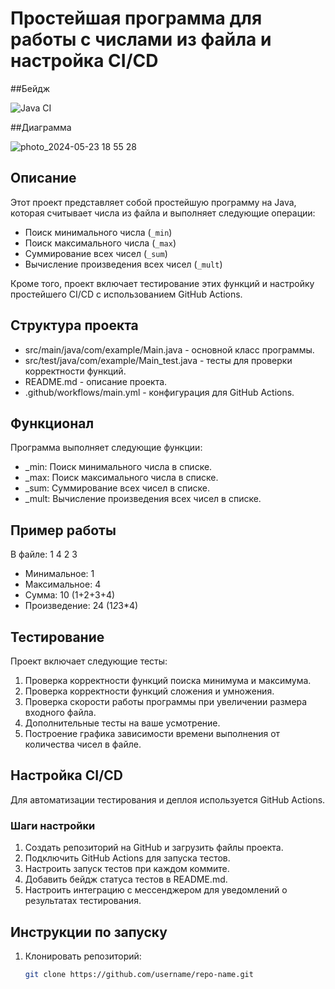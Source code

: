 # Простейшая программа для работы с числами из файла и настройка CI/CD

##Бейдж

![Java CI](https://github.com/username/repo-name/actions/workflows/ci.yml/badge.svg)

##Диаграмма

![photo_2024-05-23 18 55 28](https://github.com/D1MAKOOL/tz-2/assets/167441082/62adf1dd-0699-40ef-9ad5-ba02556ba197)


## Описание

Этот проект представляет собой простейшую программу на Java, которая считывает числа из файла и выполняет следующие операции:
- Поиск минимального числа (`_min`)
- Поиск максимального числа (`_max`)
- Суммирование всех чисел (`_sum`)
- Вычисление произведения всех чисел (`_mult`)

Кроме того, проект включает тестирование этих функций и настройку простейшего CI/CD с использованием GitHub Actions.

## Структура проекта

- src/main/java/com/example/Main.java - основной класс программы.
- src/test/java/com/example/Main_test.java - тесты для проверки корректности функций.
- README.md - описание проекта.
- .github/workflows/main.yml - конфигурация для GitHub Actions.

## Функционал

Программа выполняет следующие функции:

- _min: Поиск минимального числа в списке.
- _max: Поиск максимального числа в списке.
- _sum: Суммирование всех чисел в списке.
- _mult: Вычисление произведения всех чисел в списке.

## Пример работы

В файле: 1 4 2 3

- Минимальное: 1
- Максимальное: 4
- Сумма: 10 (1+2+3+4)
- Произведение: 24 (1*2*3*4)

## Тестирование

Проект включает следующие тесты:

1. Проверка корректности функций поиска минимума и максимума.
2. Проверка корректности функций сложения и умножения.
3. Проверка скорости работы программы при увеличении размера входного файла.
4. Дополнительные тесты на ваше усмотрение.
5. Построение графика зависимости времени выполнения от количества чисел в файле.

## Настройка CI/CD

Для автоматизации тестирования и деплоя используется GitHub Actions.

### Шаги настройки

1. Создать репозиторий на GitHub и загрузить файлы проекта.
2. Подключить GitHub Actions для запуска тестов.
3. Настроить запуск тестов при каждом коммите.
4. Добавить бейдж статуса тестов в README.md.
5. Настроить интеграцию с мессенджером для уведомлений о результатах тестирования.

## Инструкции по запуску

1. Клонировать репозиторий:
   ```bash
   git clone https://github.com/username/repo-name.git

